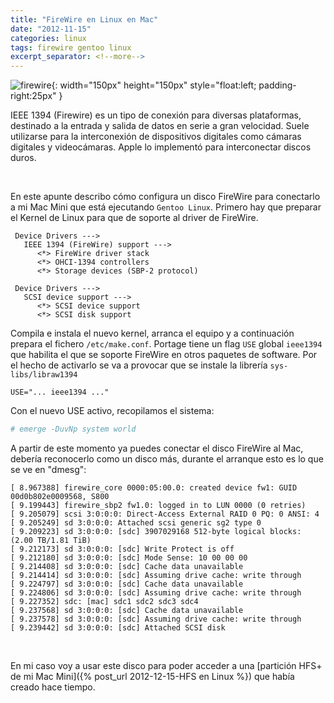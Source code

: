 ```yaml
---
title: "FireWire en Linux en Mac"
date: "2012-11-15"
categories: linux
tags: firewire gentoo linux
excerpt_separator: <!--more-->
---
```


![firewire](/assets/img/posts/logo-firewire.svg){: width="150px" height="150px"  style="float:left; padding-right:25px" } 

IEEE 1394 (Firewire) es un tipo de conexión para diversas plataformas, destinado a la entrada y salida de datos en serie a gran velocidad. Suele utilizarse para la interconexión de dispositivos digitales como cámaras digitales y videocámaras. Apple lo implementó para interconectar discos duros. 

<br clear="left"/>
<!--more-->

En este apunte describo cómo configura un disco FireWire para conectarlo a mi Mac Mini que está ejecutando `Gentoo Linux`. Primero hay que preparar el Kernel de Linux para que de soporte al driver de FireWire.

```
 Device Drivers --->
   IEEE 1394 (FireWire) support --->
      <*> FireWire driver stack
      <*> OHCI-1394 controllers
      <*> Storage devices (SBP-2 protocol)
 
 Device Drivers --->
   SCSI device support --->
      <*> SCSI device support
      <*> SCSI disk support
```

Compila e instala el nuevo kernel, arranca el equipo y a continuación prepara el fichero `/etc/make.conf`. Portage tiene un flag `USE` global `ieee1394` que habilita el que se soporte FireWire en otros paquetes de software. Por el hecho de activarlo se va a provocar que se instale la librería `sys-libs/libraw1394`

```
USE="... ieee1394 ..."
````

Con el nuevo USE activo, recopilamos el sistema: 

```zsh
# emerge -DuvNp system world
```

A partir de este momento ya puedes conectar el disco FireWire al Mac, debería reconocerlo como un disco más, durante el arranque esto es lo que se ve en "dmesg":

```
[ 8.967388] firewire_core 0000:05:00.0: created device fw1: GUID 00d0b802e0009568, S800
[ 9.199443] firewire_sbp2 fw1.0: logged in to LUN 0000 (0 retries)
[ 9.205079] scsi 3:0:0:0: Direct-Access External RAID 0 PQ: 0 ANSI: 4
[ 9.205249] sd 3:0:0:0: Attached scsi generic sg2 type 0
[ 9.209223] sd 3:0:0:0: [sdc] 3907029168 512-byte logical blocks: (2.00 TB/1.81 TiB)
[ 9.212173] sd 3:0:0:0: [sdc] Write Protect is off
[ 9.212180] sd 3:0:0:0: [sdc] Mode Sense: 10 00 00 00
[ 9.214408] sd 3:0:0:0: [sdc] Cache data unavailable
[ 9.214414] sd 3:0:0:0: [sdc] Assuming drive cache: write through
[ 9.224797] sd 3:0:0:0: [sdc] Cache data unavailable
[ 9.224806] sd 3:0:0:0: [sdc] Assuming drive cache: write through
[ 9.227352] sdc: [mac] sdc1 sdc2 sdc3 sdc4
[ 9.237568] sd 3:0:0:0: [sdc] Cache data unavailable
[ 9.237578] sd 3:0:0:0: [sdc] Assuming drive cache: write through
[ 9.239442] sd 3:0:0:0: [sdc] Attached SCSI disk
```

<br/>

En mi caso voy a usar este disco para poder acceder a una [partición HFS+ de mi Mac Mini]({% post_url 2012-12-15-HFS en Linux %}) que había creado hace tiempo.
